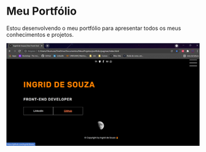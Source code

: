 # **Meu Portfólio**
 Estou desenvolvendo o meu portfólio para apresentar todos os meus conhecimentos e projetos.

 <img src="index.png" alt="imagem do index"></img>